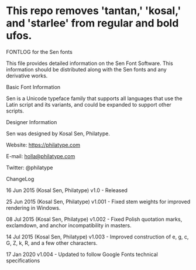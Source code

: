 This repo removes 'tantan,' 'kosal,' and 'starlee' from regular and bold ufos.
===

FONTLOG for the Sen fonts

This file provides detailed information on the Sen Font Software.
This information should be distributed along with the Sen fonts
and any derivative works.


Basic Font Information

Sen is a Unicode typeface family that supports all languages that
use the Latin script and its variants, and could be expanded to support other
scripts.


Designer Information

Sen was designed by Kosal Sen, Philatype.

Website: https://philatype.com

E-mail: holla@philatype.com

Twitter: @philatype


ChangeLog

16 Jun 2015 (Kosal Sen, Philatype) 
v1.0 - Released

25 Jun 2015 (Kosal Sen, Philatype) 
v1.001 - Fixed stem weights for improved rendering in Windows.

08 Jul 2015 (Kosal Sen, Philatype) 
v1.002 - Fixed Polish quotation marks, exclamdown, and anchor incompatibility in masters.

14 Jul 2015 (Kosal Sen, Philatype) 
v1.003 - Improved construction of e, g, c, G, Z, k, R, and a few other characters.

17 Jan 2020
v1.004 - Updated to follow Google Fonts technical specifications
